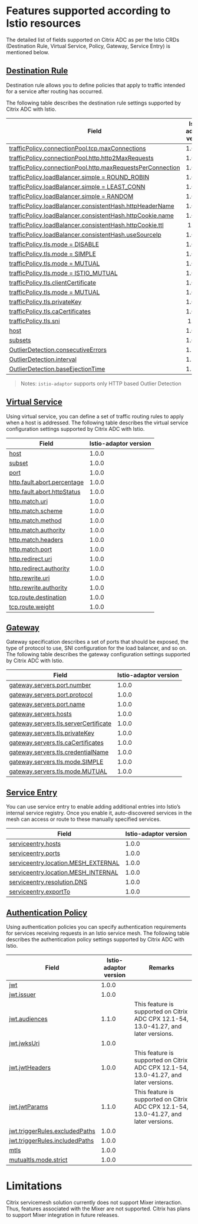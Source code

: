 # Features supported according to Istio resources

The detailed list of fields supported on Citrix ADC as per the Istio CRDs (Destination Rule, Virtual Service, Policy, Gateway, Service Entry) is mentioned below.

## [Destination Rule](https://istio.io/docs/reference/config/networking/v1alpha3/destination-rule/)

Destination rule allows you to define policies that apply to traffic intended for a service after routing has occurred.

The following table describes the destination rule settings supported by Citrix ADC with Istio.

| Field                                                      | Istio-adaptor version| 
|------------------------------------------------------------|---------------|
| [trafficPolicy.connectionPool.tcp.maxConnections](https://istio.io/docs/reference/config/networking/v1alpha3/destination-rule/#ConnectionPoolSettings-TCPSettings)          | 1.0.0 |
| [trafficPolicy.connectionPool.http.http2MaxRequests](https://istio.io/docs/reference/config/networking/v1alpha3/destination-rule/#ConnectionPoolSettings-HTTPSettings)       | 1.0.0 |
| [trafficPolicy.connectionPool.http.maxRequestsPerConnection](https://istio.io/docs/reference/config/networking/v1alpha3/destination-rule/#ConnectionPoolSettings-HTTPSettings) | 1.0.0 |
| [trafficPolicy.loadBalancer.simple = ROUND_ROBIN](https://istio.io/docs/reference/config/networking/v1alpha3/destination-rule/#LoadBalancerSettings-SimpleLB)           | 1.0.0 | 
| [trafficPolicy.loadBalancer.simple = LEAST_CONN](https://istio.io/docs/reference/config/networking/v1alpha3/destination-rule/#LoadBalancerSettings-SimpleLB)          | 1.0.0                     |
| [trafficPolicy.loadBalancer.simple = RANDOM](https://istio.io/docs/reference/config/networking/v1alpha3/destination-rule/#LoadBalancerSettings-SimpleLB)               | 1.0.0          |
| [trafficPolicy.loadBalancer.consistentHash.httpHeaderName](https://istio.io/docs/reference/config/networking/v1alpha3/destination-rule/#LoadBalancerSettings-ConsistentHashLB)  | 1.0.0  |
| [trafficPolicy.loadBalancer.consistentHash.httpCookie.name](https://istio.io/docs/reference/config/networking/v1alpha3/destination-rule/#LoadBalancerSettings-ConsistentHashLB) | 1.0.0   |
| [trafficPolicy.loadBalancer.consistentHash.httpCookie.ttl](https://istio.io/docs/reference/config/networking/v1alpha3/destination-rule/#LoadBalancerSettings-ConsistentHashLB-HTTPCookie)   |  1.0.0 |
| [trafficPolicy.loadBalancer.consistentHash.useSourceIp](https://istio.io/docs/reference/config/networking/v1alpha3/destination-rule/#LoadBalancerSettings-ConsistentHashLB)      | 1.0.0     |
| [trafficPolicy.tls.mode = DISABLE](https://istio.io/docs/reference/config/networking/v1alpha3/destination-rule/#TLSSettings-TLSmode)                          | 1.0.0  |
| [trafficPolicy.tls.mode = SIMPLE](https://istio.io/docs/reference/config/networking/v1alpha3/destination-rule/#TLSSettings-TLSmode)                         | 1.0.0   |
| [trafficPolicy.tls.mode = MUTUAL](https://istio.io/docs/reference/config/networking/v1alpha3/destination-rule/#TLSSettings-TLSmode)                           | 1.0.0    |
| [trafficPolicy.tls.mode = ISTIO_MUTUAL](https://istio.io/docs/reference/config/networking/v1alpha3/destination-rule/#TLSSettings-TLSmode)                      | 1.0.0           |
| [trafficPolicy.tls.clientCertificate](https://istio.io/docs/reference/config/networking/v1alpha3/destination-rule/#TLSSettings)                         | 1.0.0          |
| [trafficPolicy.tls.mode = MUTUAL](https://istio.io/docs/reference/config/networking/v1alpha3/destination-rule/#TLSSettings-TLSmode)                                 | 1.0.0         | [TLSSettings.TLSmode]                      |
| [trafficPolicy.tls.privateKey](https://istio.io/docs/reference/config/networking/v1alpha3/destination-rule/#TLSSettings)                               | 1.0.0   |
| [trafficPolicy.tls.caCertificates](https://istio.io/docs/reference/config/networking/v1alpha3/destination-rule/#TLSSettings)                           | 1.0.0           |
| [trafficPolicy.tls.sni](https://istio.io/docs/reference/config/networking/v1alpha3/destination-rule/#TLSSettings)                                      |  1.0.0         |
| [host](https://istio.io/docs/reference/config/networking/v1alpha3/destination-rule/#DestinationRule) | 1.0.0         |
| [subsets](https://istio.io/docs/reference/config/networking/v1alpha3/destination-rule/#Subset)    | 1.0.0      |
| [OutlierDetection.consecutiveErrors](https://istio.io/docs/reference/config/networking/v1alpha3/destination-rule/#OutlierDetection)    | 1.1.0      |
| [OutlierDetection.interval](https://istio.io/docs/reference/config/networking/v1alpha3/destination-rule/#OutlierDetection)    | 1.1.0      |
| [OutlierDetection.baseEjectionTime](https://istio.io/docs/reference/config/networking/v1alpha3/destination-rule/#OutlierDetection)    | 1.1.0      |

> Notes: `istio-adaptor` supports only HTTP based Outlier Detection


## [Virtual Service](https://istio.io/docs/reference/config/networking/v1alpha3/virtual-service/)

Using virtual service, you can define a set of traffic routing rules to apply when a host is addressed.
The following table describes the virtual service configuration settings supported by Citrix ADC with Istio.

| Field                       | Istio-adaptor version |
|-----------------------------|---------------|
| [host](https://istio.io/docs/reference/config/networking/v1alpha3/virtual-service/#Destination)                      | 1.0.0         |
| [subset](https://istio.io/docs/reference/config/networking/v1alpha3/virtual-service/#Destination)                    | 1.0.0         |
| [port](https://istio.io/docs/reference/config/networking/v1alpha3/virtual-service/#Destination)                        | 1.0.0         |
| [http.fault.abort.percentage](https://istio.io/docs/reference/config/networking/v1alpha3/virtual-service/#HTTPFaultInjection-Abort) | 1.0.0         |
| [http.fault.abort.httpStatus](https://istio.io/docs/reference/config/networking/v1alpha3/virtual-service/#HTTPFaultInjection-Abort) | 1.0.0          |
| [http.match.uri](https://istio.io/docs/reference/config/networking/v1alpha3/virtual-service/#HTTPMatchRequest)             | 1.0.0                 |
| [http.match.scheme](https://istio.io/docs/reference/config/networking/v1alpha3/virtual-service/#HTTPMatchRequest)          | 1.0.0                  |
| [http.match.method](https://istio.io/docs/reference/config/networking/v1alpha3/virtual-service/#HTTPMatchRequest)          | 1.0.0                  |
| [http.match.authority](https://istio.io/docs/reference/config/networking/v1alpha3/virtual-service/#HTTPMatchRequest)        | 1.0.0                  |
| [http.match.headers](https://istio.io/docs/reference/config/networking/v1alpha3/virtual-service/#HTTPMatchRequest)          | 1.0.0                |
| [http.match.port](https://istio.io/docs/reference/config/networking/v1alpha3/virtual-service/#HTTPMatchRequest)            | 1.0.0                  |
| [http.redirect.uri](https://istio.io/docs/reference/config/networking/v1alpha3/virtual-service/#HTTPRedirect)           | 1.0.0                     |
| [http.redirect.authority](https://istio.io/docs/reference/config/networking/v1alpha3/virtual-service/#HTTPRedirect)     | 1.0.0                   |
| [http.rewrite.uri](https://istio.io/docs/reference/config/networking/v1alpha3/virtual-service/#HTTPRewrite)          | 1.0.0              |
| [http.rewrite.authority](https://istio.io/docs/reference/config/networking/v1alpha3/virtual-service/#HTTPRewrite)       | 1.0.0         |
| [tcp.route.destination](https://istio.io/docs/reference/config/networking/v1alpha3/virtual-service/#TCPRoute)         | 1.0.0         |
| [tcp.route.weight](https://istio.io/docs/reference/config/networking/v1alpha3/virtual-service/#TCPRoute)         | 1.0.0         |



## [Gateway](https://istio.io/docs/reference/config/networking/v1alpha3/gateway/)

Gateway specification describes a set of ports that should be exposed, the type of protocol to use, SNI configuration for the load balancer, and so on. The following table describes the gateway configuration settings supported by Citrix ADC with Istio.

| Field                                 | Istio-adaptor version 
|---------------------------------------|---------------|
| [gateway.servers.port.number](https://istio.io/docs/reference/config/networking/v1alpha3/gateway/#Port)          | 1.0.0         | 
| [gateway.servers.port.protocol](https://istio.io/docs/reference/config/networking/v1alpha3/gateway/#Port)        | 1.0.0         |
| [gateway.servers.port.name](https://istio.io/docs/reference/config/networking/v1alpha3/gateway/#Port)            | 1.0.0         |
| [gateway.servers.hosts](https://istio.io/docs/reference/config/networking/v1alpha3/gateway/#Server)     | 1.0.0         |              |
| [gateway.servers.tls.serverCertificate](https://istio.io/docs/reference/config/networking/v1alpha3/gateway/#Server-TLSOptions) | 1.0.0         | 
| [gateway.servers.tls.privateKey](https://istio.io/docs/reference/config/networking/v1alpha3/gateway/#Server-TLSOptions)        | 1.0.0         |
| [gateway.servers.tls.caCertificates](https://istio.io/docs/reference/config/networking/v1alpha3/gateway/#Server-TLSOptions)    | 1.0.0         |
| [gateway.servers.tls.credentialName](https://istio.io/docs/reference/config/networking/v1alpha3/gateway/#Server-TLSOptions)   | 1.0.0 |
| [gateway.servers.tls.mode.SIMPLE](https://istio.io/docs/reference/config/networking/v1alpha3/gateway/#Server-TLSOptions-TLSmode)       | 1.0.0  | 
| [gateway.servers.tls.mode.MUTUAL](https://istio.io/docs/reference/config/networking/v1alpha3/gateway/#Server-TLSOptions-TLSmode)  | 1.0.0        |


## [Service Entry](https://istio.io/docs/reference/config/networking/v1alpha3/service-entry/)

You can use service entry to enable adding additional entries into Istio’s internal service registry. Once you enable it, auto-discovered services in the mesh can access or route to these manually specified services.

| Field                               | Istio-adaptor version | 
|-------------------------------------|-----------------------|
| [serviceentry.hosts](https://istio.io/docs/reference/config/networking/v1alpha3/service-entry/#ServiceEntry)                | 1.0.0         | 
| [serviceentry.ports](https://istio.io/docs/reference/config/networking/v1alpha3/service-entry/#ServiceEntry)               | 1.0.0         |
| [serviceentry.location.MESH_EXTERNAL](https://istio.io/docs/reference/config/networking/v1alpha3/service-entry/#ServiceEntry-Location) | 1.0.0         |
| [serviceentry.location.MESH_INTERNAL](https://istio.io/docs/reference/config/networking/v1alpha3/service-entry/#ServiceEntry-Location) | 1.0.0         |
| [serviceentry.resolution.DNS](https://istio.io/docs/reference/config/networking/v1alpha3/service-entry/#ServiceEntry-Resolution)       | 1.0.0         |
| [serviceentry.exportTo](https://istio.io/docs/reference/config/networking/v1alpha3/service-entry/#ServiceEntry)  | 1.0.0 | 


## [Authentication Policy](https://istio.io/docs/reference/config/istio.authentication.v1alpha1/)

Using authentication policies you can specify authentication requirements for services receiving requests in an Istio service mesh. The following table describes the authentication policy settings supported by Citrix ADC with Istio.

| Field                          | Istio-adaptor version| Remarks   |
|--------------------------------|----------------------|-----------| 
| [jwt](https://istio.io/docs/reference/config/istio.authentication.v1alpha1/#OriginAuthenticationMethod)| 1.0.0 |  |
| [jwt.issuer](https://istio.io/docs/reference/config/istio.authentication.v1alpha1/#OriginAuthenticationMethod) | 1.0.0 |  |
| [jwt.audiences](https://istio.io/docs/reference/config/istio.authentication.v1alpha1/#Jwt) | 1.1.0 |This feature is supported on Citrix ADC CPX 12.1-54, 13.0-41.27, and later versions.|
| [jwt.jwksUri](https://istio.io/docs/reference/config/istio.authentication.v1alpha1/#Jwt) | 1.0.0 |  |
| [jwt.jwtHeaders](https://istio.io/docs/reference/config/istio.authentication.v1alpha1/#Jwt) | 1.0.0  |This feature is supported on Citrix ADC CPX 12.1-54, 13.0-41.27, and later versions.|
| [jwt.jwtParams](https://istio.io/docs/reference/config/istio.authentication.v1alpha1/#Jwt)| 1.1.0 |This feature is supported on Citrix ADC CPX 12.1-54, 13.0-41.27, and later versions.|
| [jwt.triggerRules.excludedPaths](https://istio.io/docs/reference/config/istio.authentication.v1alpha1/#Jwt-TriggerRule) | 1.0.0 |  |
| [jwt.triggerRules.includedPaths](https://istio.io/docs/reference/config/istio.authentication.v1alpha1/#Jwt-TriggerRule) | 1.0.0 | |
| [mtls](https://istio.io/docs/reference/config/istio.authentication.v1alpha1/#PeerAuthenticationMethod) | 1.0.0  |    |
| [mutualtls.mode.strict](https://istio.io/docs/reference/config/istio.authentication.v1alpha1/#MutualTls-Mode) | 1.0.0 |  |



# Limitations

Citrix servicemesh solution currently does not support Mixer interaction. Thus, features associated with the Mixer are not supported. Citrix has plans to support Mixer integration in future releases.
